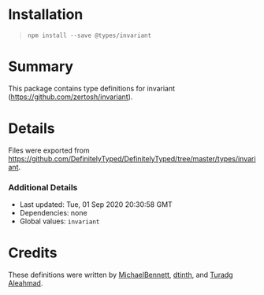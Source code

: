 # Installation
> `npm install --save @types/invariant`

# Summary
This package contains type definitions for invariant (https://github.com/zertosh/invariant).

# Details
Files were exported from https://github.com/DefinitelyTyped/DefinitelyTyped/tree/master/types/invariant.

### Additional Details
 * Last updated: Tue, 01 Sep 2020 20:30:58 GMT
 * Dependencies: none
 * Global values: `invariant`

# Credits
These definitions were written by [MichaelBennett](https://github.com/bennett000), [dtinth](https://github.com/dtinth), and [Turadg Aleahmad](https://github.com/turadg).
